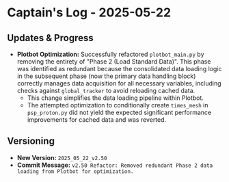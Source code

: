 # Captain's Log - 2025-05-22

## Updates & Progress

- **Plotbot Optimization:** Successfully refactored `plotbot_main.py` by removing the entirety of "Phase 2 (Load Standard Data)". This phase was identified as redundant because the consolidated data loading logic in the subsequent phase (now the primary data handling block) correctly manages data acquisition for all necessary variables, including checks against `global_tracker` to avoid reloading cached data.
  - This change simplifies the data loading pipeline within Plotbot.
  - The attempted optimization to conditionally create `times_mesh` in `psp_proton.py` did not yield the expected significant performance improvements for cached data and was reverted.

## Versioning

- **New Version:** `2025_05_22_v2.50`
- **Commit Message:** `v2.50 Refactor: Removed redundant Phase 2 data loading from Plotbot for optimization.` 